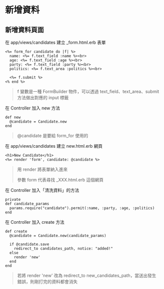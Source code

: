# 新增資料
## 新增資料頁面
在 app/views/candidates 建立 _form.html.erb 表單
<br>

    <%= form_for candidate do |f| %>
      name: <%= f.text_field :name %><br>
      age: <%= f.text_field :age %><br>
      party: <%= f.text_field :party %><br>
      politics: <%= f.text_area :politics %><br>

      <%= f.submit %>
    <% end %>
>f 變數是一種 FormBuilder 物件，可以透過 text_field、text_area、submit 方法做出對應的 input 標籤

在 Controller 加入 new 方法

    def new
      @candidate = Candidate.new
    end
>@candidate 是要給 form_for 使用的

在 app/views/candidates 建立 new.html.erb 網頁

    <h1>New Candidate</h1>
    <%= render 'form', candidate: @candidate %>    
>用 render 將表單納入進來
>
>參數 form 代表尋找 _XXX.html.erb 這個網頁

在 Controller 加入「清洗資料」的方法

    private
    def candidate_params
      params.require("candidate").permit(:name, :party, :age, :politics)
    end

在 Controller 加入 create 方法

    def create
      @candidate = Candidate.new(candidate_params)

      if @candidate.save
        redirect_to candidates_path, notice: "added!"
      else
        render 'new'
      end
    end
>若將 render 'new' 改為 redirect_to new_candidates_path，當送出發生錯誤，則剛打完的資料都會消失
